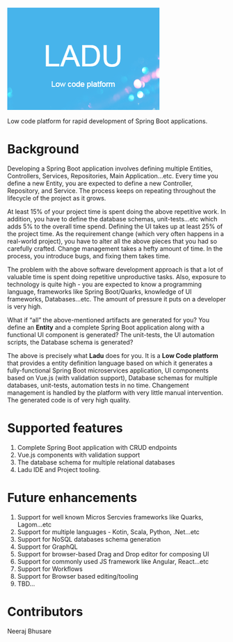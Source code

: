 ![Ladu](https://github.com/gyaltso/Ladu/blob/main/logo/ladu.png)

Low code platform for rapid development of Spring Boot applications.

# Background
Developing a Spring Boot application involves defining multiple Entities, Controllers, Services, Repositories, Main Application...etc. Every time you define a new Entity, you are expected to define a new Controller, Repository, and Service. The process keeps on repeating throughout the lifecycle of the project as it grows. 

At least 15% of your project time is spent doing the above repetitive work. In addition, you have to define the database schemas, unit-tests...etc which adds 5% to the overall time spend. Defining the UI takes up at least 25% of the project time. As the requirement change (which very often happens in a real-world project), you have to alter all the above pieces that you had so carefully crafted. Change management takes a hefty amount of time. In the process, you introduce bugs, and fixing them takes time. 

The problem with the above software development approach is that a lot of valuable time is spent doing repetitive unproductive tasks. Also, exposure to technology is quite high - you are expected to know a programming language, frameworks like Spring Boot/Quarks, knowledge of UI frameworks, Databases...etc. The amount of pressure it puts on a developer is very high.

What if “all” the above-mentioned artifacts are generated for you? You define an **Entity** and a complete Spring Boot application along with a functional UI component is generated? The unit-tests, the UI automation scripts, the Database schema is generated?

The above is precisely what **Ladu** does for you. It is a **Low Code platform** that provides a entity definition language based on which it generates a fully-functional Spring Boot microservices application, UI components based on Vue.js (with validation support), Database schemas for multiple databases, unit-tests, automation tests in no time. Changement management is handled by the platform with very little manual intervention. The generated code is of very high quality.

# Supported features
1. Complete Spring Boot application with CRUD endpoints
2. Vue.js components with validation support
3. The database schema for multiple relational databases
4. Ladu IDE and Project tooling.

# Future enhancements
1. Support for well known Micros Sercvies frameworks like  Quarks, Lagom...etc
2. Support for multiple languages - Kotin, Scala, Python, .Net...etc
3. Support for NoSQL databases schema generation
4. Support for GraphQL
5. Support for browser-based Drag and Drop editor for composing UI 
6. Support for commonly used JS framework like Angular, React...etc
7. Support for Workflows
8. Support for Browser based editing/tooling
9. TBD...


# Contributors
Neeraj Bhusare 

